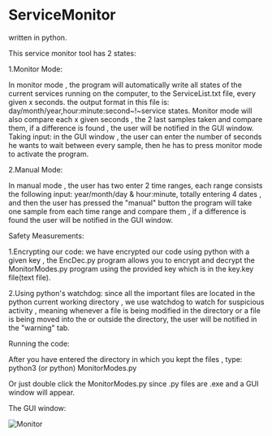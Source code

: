 # ServiceMonitor

written in python.

This service monitor tool has 2 states:

1.Monitor Mode: 

In monitor mode , the program will automatically write all states of the  current services running on the computer, to the ServiceList.txt file, every given x seconds. the output format in this file is: day/month/year,hour:minute:second~!~service states.                                                                                  Monitor mode will also compare each x given seconds , the 2 last samples taken and compare them, if a difference is found , the user will be notified in the GUI window.
Taking input: in the GUI window , the user can enter the number of seconds he wants to wait between every sample, then he has to press monitor mode to activate the program.

2.Manual Mode:

In manual mode , the user has two enter 2 time ranges, each range consists the following input: year/month/day & hour:minute, totally entering 4 dates , and then the user has pressed the "manual" button the program will take one sample from each time range and compare them , if a difference is found the user will be notified in the GUI window.

Safety Measurements:

1.Encrypting our code: we have encrypted our code using python with a given key , the EncDec.py program allows you to encrypt and decrypt the MonitorModes.py program using the provided key which is in the key.key file(text file).

2.Using python's watchdog: since all the important files are located in the python current working directory , we use watchdog to watch for suspicious activity , meaning whenever a file is being modified in the directory or a file is being moved into the or outside the directory, the user will be notified in the "warning" tab.

Running the code:

After you have entered the directory in which you kept the files , type: python3 (or python) MonitorModes.py

Or just double click the MonitorModes.py since .py files are .exe and a GUI window will appear.

The GUI window: 

![Monitor](https://user-images.githubusercontent.com/54214707/160246332-ee1e78fb-4f5e-4ef6-87d3-731164aecce0.PNG)

